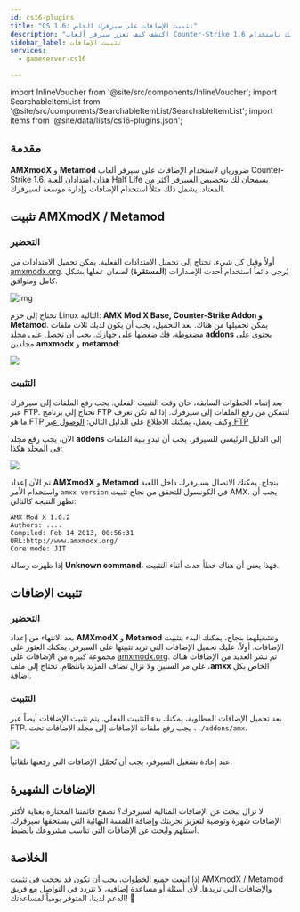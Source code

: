 ```yaml
---
id: cs16-plugins
title: "CS 1.6: تثبيت الإضافات على سيرفرك الخاص"
description: "اكتشف كيف تعزز سيرفر ألعاب Counter-Strike 1.6 الخاص بك باستخدام AMXmodX و Metamod لتخصيص وإدارة متقدمة → تعلّم المزيد الآن"
sidebar_label: تثبيت الإضافات
services:
  - gameserver-cs16

---
```


import InlineVoucher from '@site/src/components/InlineVoucher';
import SearchableItemList from '@site/src/components/SearchableItemList/SearchableItemList';
import items from '@site/data/lists/cs16-plugins.json';

## مقدمة

**AMXmodX** و **Metamod** ضروريان لاستخدام الإضافات على سيرفر ألعاب Counter-Strike 1.6. هذان امتدادان للعبة Half Life يسمحان لك بتخصيص السيرفر أكثر من المعتاد. يشمل ذلك مثلاً استخدام الإضافات وإدارة موسعة لسيرفرك.

<InlineVoucher />

## تثبيت AMXmodX / Metamod

### التحضير

أولاً وقبل كل شيء، تحتاج إلى تحميل الامتدادات الفعلية. يمكن تحميل الامتدادات من [amxmodx.org](https://amxmodx.org/downloads-new.php). يُرجى دائماً استخدام أحدث الإصدارات (**المستقرة**) لضمان عملها بشكل كامل ومتوافق.

![img](https://screensaver01.zap-hosting.com/index.php/s/SxJaFb7Cz79c7ER/preview)

تحتاج إلى حزم Linux التالية: **AMX Mod X Base, Counter-Strike Addon و Metamod**. يمكن تحميلها من هناك. بعد التحميل، يجب أن يكون لديك ثلاث ملفات مضغوطة. فك ضغطها على جهازك. يجب أن تحصل على مجلد **addons** يحتوي على مجلدين **amxmodx** و **metamod**:

![](https://screensaver01.zap-hosting.com/index.php/s/LQdb93T39YApA6B/preview)

### التثبيت

بعد إتمام الخطوات السابقة، حان وقت التثبيت الفعلي. يجب رفع الملفات إلى سيرفرك عبر FTP. تحتاج إلى برنامج FTP لتتمكن من رفع الملفات إلى سيرفرك. إذا لم تكن تعرف ما هو FTP وكيف يعمل، يمكنك الاطلاع على الدليل التالي: [الوصول عبر FTP](gameserver-ftpaccess.md)

الآن، يجب رفع مجلد **addons** إلى الدليل الرئيسي للسيرفر. يجب أن تبدو بنية الملفات في المجلد هكذا:

![](https://screensaver01.zap-hosting.com/index.php/s/A5zqJ9GxL47tCrW/preview)

تم الآن إعداد **AMXmodX** و **Metamod** بنجاح. يمكنك الاتصال بسيرفرك داخل اللعبة واستخدام الأمر ``amxx version`` في الكونسول للتحقق من نجاح تثبيت AMX. يجب أن تظهر النتيجة كالتالي:

```
AMX Mod X 1.8.2
Authors: ....
Compiled: Feb 14 2013, 00:56:31
URL:http://www.amxmodx.org/
Core mode: JIT
```

إذا ظهرت رسالة **Unknown command**، فهذا يعني أن هناك خطأ حدث أثناء التثبيت.

## تثبيت الإضافات

### التحضير

بعد الانتهاء من إعداد **AMXmodX** و **Metamod** وتشغيلهما بنجاح، يمكنك البدء بتثبيت الإضافات. أولاً، عليك تحميل الإضافات التي تريد تثبيتها على السيرفر. يمكنك العثور على مجموعة كبيرة من الإضافات على [amxmodx.org](https://www.amxmodx.org/compiler.php). تم نشر العديد من الإضافات هناك على مر السنين ولا تزال تضاف المزيد بانتظام. تحتاج إلى ملف **.amxx** الخاص بكل إضافة.

### التثبيت

بعد تحميل الإضافات المطلوبة، يمكنك بدء التثبيت الفعلي. يتم تثبيت الإضافات أيضاً عبر FTP. يجب رفع ملفات الإضافات إلى مجلد الإضافات تحت ``../addons/amx``.

![](https://screensaver01.zap-hosting.com/index.php/s/FG2ocNpWCRManSd/preview)

عند إعادة تشغيل السيرفر، يجب أن تُحمّل الإضافات التي رفعتها تلقائياً.

## الإضافات الشهيرة

لا تزال تبحث عن الإضافات المثالية لسيرفرك؟
تصفح قائمتنا المختارة بعناية لأكثر الإضافات شهرة وتوصية لتعزيز تجربتك وإضافة اللمسة النهائية التي يستحقها سيرفرك. استلهم وابحث عن الإضافات التي تناسب مشروعك بالضبط.

<SearchableItemList items={items} />

## الخلاصة

إذا اتبعت جميع الخطوات، يجب أن تكون قد نجحت في تثبيت AMXmodX / Metamod والإضافات التي تريدها. لأي أسئلة أو مساعدة إضافية، لا تتردد في التواصل مع فريق الدعم لدينا، المتوفر يومياً لمساعدتك! 🙂

<InlineVoucher />